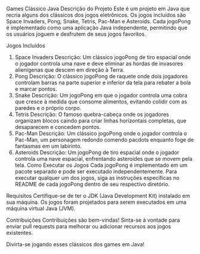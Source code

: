 
Games Clássico Java
Descrição do Projeto
Este é um projeto em Java que recria alguns dos clássicos dos jogos eletrônicos. Os jogos incluídos são Space Invaders, Pong, Snake, Tetris, Pac-Man e Asteroids. Cada jogoPong é implementado como uma aplicação Java independente, permitindo que os usuários joguem e desfrutem de seus jogos favoritos.

Jogos Incluídos
1. Space Invaders
Descrição: Um clássico jogoPong de tiro espacial onde o jogador controla uma nave e deve eliminar as hordas de invasores alienígenas que descem em direção à Terra.
2. Pong
Descrição: O clássico jogoPong de raquete onde dois jogadores controlam barras na parte superior e inferior da tela para rebater a bola e marcar pontos.
3. Snake
Descrição: Um jogoPong em que o jogador controla uma cobra que cresce à medida que consome alimentos, evitando colidir com as paredes e o próprio corpo.
4. Tetris
Descrição: O famoso quebra-cabeça onde os jogadores organizam blocos caindo para criar linhas horizontais completas, que desaparecem e concedem pontos.
5. Pac-Man
Descrição: Um clássico jogoPong onde o jogador controla o Pac-Man, um personagem redondo comendo pacdots enquanto foge de fantasmas em um labirinto.
6. Asteroids
Descrição: Um jogoPong de tiro espacial onde o jogador controla uma nave espacial, enfrentando asteroides que se movem pela tela.
Como Executar os Jogos
Cada jogoPong é implementado em um pacote separado e pode ser executado independentemente. Para executar qualquer um dos jogos, siga as instruções específicas no README de cada jogoPong dentro de seu respectivo diretório.

Requisitos
Certifique-se de ter o JDK (Java Development Kit) instalado em sua máquina. Os jogos foram projetados para serem executados em uma máquina virtual Java (JVM).

Contribuições
Contribuições são bem-vindas! Sinta-se à vontade para enviar pull requests para melhorar ou adicionar recursos aos jogos existentes.

Divirta-se jogando esses clássicos dos games em Java!




